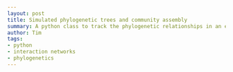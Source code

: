 ```yaml
---
layout: post
title: Simulated phylogenetic trees and community assembly
summary: A python class to track the phylogenetic relationships in an emerging community.
author: Tim
tags:
- python
- interaction networks
- phylogenetics
---
```

